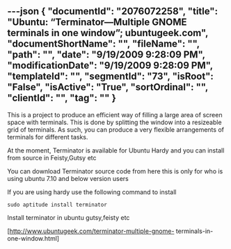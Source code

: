 ---json
{
  "documentId": "2076072258",
  "title": "Ubuntu: “Terminator—Multiple GNOME terminals in one window”; ubuntugeek.com",
  "documentShortName": "",
  "fileName": "",
  "path": "",
  "date": "9/19/2009 9:28:09 PM",
  "modificationDate": "9/19/2009 9:28:09 PM",
  "templateId": "",
  "segmentId": "73",
  "isRoot": "False",
  "isActive": "True",
  "sortOrdinal": "",
  "clientId": "",
  "tag": ""
}
---

This is a project to produce an efficient way of filling a large area of screen space with terminals. This is done by splitting the window into a resizeable grid of terminals. As such, you can produce a very flexible arrangements of terminals for different tasks.

At the moment, Terminator is available for Ubuntu Hardy and you can install from source in Feisty,Gutsy etc

You can download Terminator source code from here this is only for who is using ubuntu 7.10 and below version users

If you are using hardy use the following command to install

    sudo aptitude install terminator

Install terminator in ubuntu gutsy,feisty etc

[http://www.ubuntugeek.com/terminator-multiple-gnome-
    terminals-in-one-window.html]
